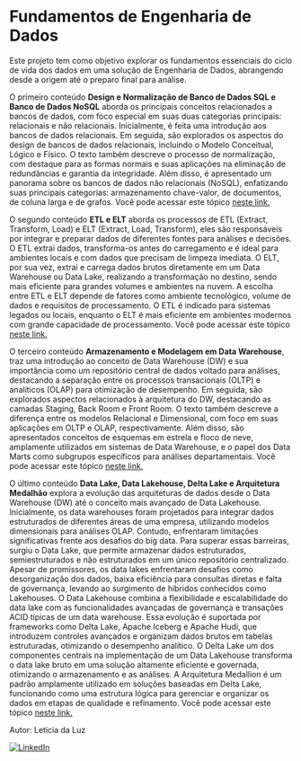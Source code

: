 # Fundamentos de Engenharia de Dados

Este projeto tem como objetivo explorar os fundamentos essenciais do ciclo de vida dos dados em uma solução de Engenharia de Dados, 
abrangendo desde a origem até o preparo final para análise.

O primeiro conteúdo **Design e Normalização de Banco de Dados SQL e Banco de Dados NoSQL** aborda os principais conceitos relacionados a bancos de dados, 
com foco especial em suas duas categorias principais: relacionais e não relacionais. 
Inicialmente, é feita uma introdução aos bancos de dados relacionais. Em seguida, são explorados os aspectos do design de bancos de dados relacionais, 
incluindo o Modelo Conceitual, Lógico e Físico. O texto também descreve o processo de normalização, com destaque para as formas normais e suas aplicações na eliminação de redundâncias 
e garantia da integridade. Além disso, é apresentado um panorama sobre os bancos de dados não relacionais (NoSQL), enfatizando suas principais categorias: 
armazenamento chave-valor, de documentos, de coluna larga e de grafos. Você pode acessar este tópico [neste link.](https://github.com/leticiadluz/fundamentos_eng_dados/blob/main/1_bancodedados_relacionais_nrelacionais.pdf)

O segundo conteúdo **ETL e ELT** aborda os processos de ETL (Extract, Transform, Load) e ELT (Extract, Load, Transform), eles são responsáveis por integrar e preparar dados de diferentes fontes para análises e decisões. O ETL extrai dados, transforma-os antes do carregamento e é ideal para ambientes locais e com dados que precisam de limpeza imediata. O ELT, por sua vez, extrai e carrega dados brutos diretamente em um Data Warehouse ou Data Lake, realizando a transformação no destino, sendo mais eficiente para grandes volumes e ambientes na nuvem. 
A escolha entre ETL e ELT depende de fatores como ambiente tecnológico, volume de dados e requisitos de processamento. O ETL é indicado para sistemas legados ou locais, enquanto o ELT é mais eficiente em ambientes modernos com grande capacidade de processamento. Você pode acessar este tópico [neste link.](https://github.com/leticiadluz/fundamentos_eng_dados/blob/main/2_extracao_dados_etl_elt.pdf)

O terceiro conteúdo **Armazenamento e Modelagem em Data Warehouse**, traz uma introdução ao conceito de Data Warehouse (DW) e sua importância como um repositório central de dados voltado para análises, destacando a separação entre os processos transacionais (OLTP) e analíticos (OLAP) para otimização de desempenho. 
Em seguida, são explorados aspectos relacionados à arquitetura do DW, destacando as camadas Staging, Back Room e Front Room. O texto também descreve a diferença entre os modelos Relacional e Dimensional, com foco em suas aplicações em OLTP e OLAP, respectivamente.
Além disso, são apresentados conceitos de esquemas em estrela e floco de neve, amplamente utilizados em sistemas de Data Warehouse, e o papel dos Data Marts como subgrupos específicos para análises departamentais. Você pode acessar este tópico [neste link.](https://github.com/leticiadluz/fundamentos_eng_dados/blob/main/3_data_warehouse_modelagem%20.pdf)

O último conteúdo **Data Lake, Data Lakehouse, Delta Lake e Arquitetura Medalhão**  explora a evolução das arquiteturas de dados desde o Data Warehouse (DW) até o conceito mais avançado de Data Lakehouse. Inicialmente, os data warehouses foram projetados para integrar dados estruturados de diferentes áreas de uma empresa, utilizando modelos dimensionais para análises OLAP. Contudo, enfrentaram limitações significativas frente aos desafios do big data. Para superar essas barreiras, surgiu o Data Lake, que permite armazenar dados estruturados, semiestruturados e não estruturados em um único repositório centralizado. Apesar de promissores, os data lakes enfrentaram desafios como desorganização dos dados, baixa eficiência para consultas diretas e falta de governança, levando ao surgimento de híbridos conhecidos como Lakehouses. O Data Lakehouse combina a flexibilidade e escalabilidade do data lake com as funcionalidades avançadas de governança e transações ACID típicas de um data warehouse. Essa evolução é suportada por frameworks como Delta Lake, Apache Iceberg e Apache Hudi, que introduzem controles avançados e organizam dados brutos em tabelas estruturadas, otimizando o desempenho analítico. O Delta Lake um dos componentes centrais na implementação de um Data Lakehouse transforma o data lake bruto em uma solução altamente eficiente e governada, otimizando o armazenamento e as análises. A Arquitetura Medallion é um padrão amplamente utilizado em soluções baseadas em Delta Lake, funcionando como uma estrutura lógica para gerenciar e organizar os dados em etapas de qualidade e refinamento. Você pode acessar este tópico [neste link.](https://github.com/leticiadluz/fundamentos_eng_dados/blob/main/4_datalake_lakehouse_deltalake.pdf)


Autor:
Leticia da Luz
  
[![LinkedIn](https://img.shields.io/badge/LinkedIn-blue?style=flat&logo=linkedin)](https://www.linkedin.com/in/leticiadluz/)
